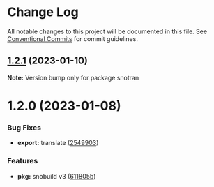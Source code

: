 # Change Log

All notable changes to this project will be documented in this file.
See [Conventional Commits](https://conventionalcommits.org) for commit guidelines.

## [1.2.1](https://github.com/snomiao/js/compare/snotran@1.2.0...snotran@1.2.1) (2023-01-10)

**Note:** Version bump only for package snotran

# 1.2.0 (2023-01-08)

### Bug Fixes

- **export:** translate ([2549903](https://github.com/snomiao/js/commit/25499034538e3b24fbe08d177d51d824c12a9639))

### Features

- **pkg:** snobuild v3 ([611805b](https://github.com/snomiao/js/commit/611805b3bdf18d8fea6ea5bbe15be2fb5808b6e3))

